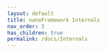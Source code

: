 ```yaml
---
layout: default
title: nanoFramework Internals
nav_order: 3
has_children: true
permalink: /docs/Internals
---
```


